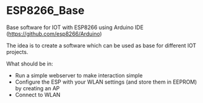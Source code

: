 # ESP8266_Base
Base software for IOT with ESP8266 using Arduino IDE (https://github.com/esp8266/Arduino)

The idea is to create a software which can be used as base for different IOT projects.

What should be in:

* Run a simple webserver to make interaction simple
* Configure the ESP with your WLAN settings (and store them in EEPROM) by creating an AP
* Connect to WLAN
